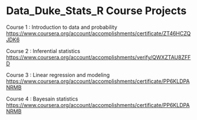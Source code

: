 # Data_Duke_Stats_R Course Projects 

Course 1 : Introduction to data and probability 
https://www.coursera.org/account/accomplishments/certificate/ZT46HCZQJDK6

Course 2 : Inferential statistics 
https://www.coursera.org/account/accomplishments/verify/QWXZTAU8ZFFD

Course 3 : Linear regression and modeling 
https://www.coursera.org/account/accomplishments/certificate/PP6KLDPANRMB

Course 4 : Bayesain statistics 
https://www.coursera.org/account/accomplishments/certificate/PP6KLDPANRMB
